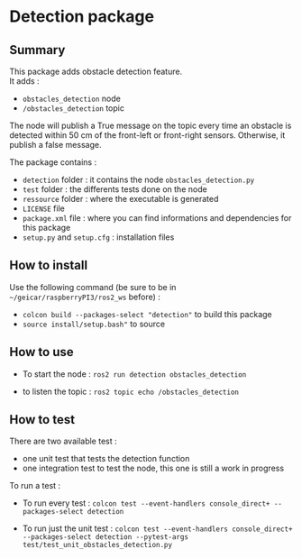 Detection package
=================

Summary
-------

This package adds obstacle detection feature.    
It adds :
* ``obstacles_detection`` node 
* ``/obstacles_detection`` topic

The node will publish a True message on the topic every time an obstacle is detected within 50 cm of the front-left or front-right sensors. Otherwise, it publish a false message.

The package contains :
* ``detection`` folder : it contains the node ``obstacles_detection.py``
* ``test`` folder : the differents tests done on the node
* ``ressource`` folder : where the executable is generated
* ``LICENSE`` file
* ``package.xml`` file : where you can find informations and dependencies for this package
* ``setup.py`` and ``setup.cfg`` : installation files

How to install
-------

Use the following command (be sure to be in `~/geicar/raspberryPI3/ros2_ws` before) :

* ```colcon build --packages-select "detection"``` to build this package
* ```source install/setup.bash"``` to source

How to use
---------

* To start the node : ```ros2 run detection obstacles_detection```

* to listen the topic : ```ros2 topic echo /obstacles_detection ```

How to test 
----------
There are two available test : 
- one unit test that tests the detection function
- one integration test to test the node, this one is still a work in progress

To run a test : 

* To run every test : ``colcon test --event-handlers console_direct+ --packages-select detection``

* To run just the unit test : ``colcon test --event-handlers console_direct+ --packages-select detection --pytest-args test/test_unit_obstacles_detection.py``